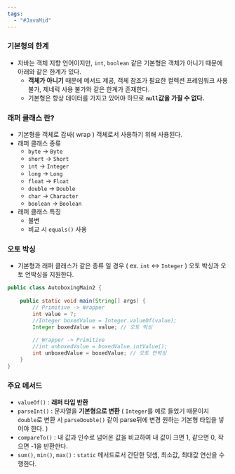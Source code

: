 ```yaml
---
tags:
  - "#JavaMid"
---
```


### 기본형의 한계
- 자바는 객체 지향 언어이지만, `int`, `boolean` 같은 기본형은 객체가 아니기 때문에 아래와 같은 한계가 있다.
	- **객체가 아니기** 때문에 메서드 제공, 객체 참조가 필요한 컬렉션 프레임워크 사용 불가, 제네릭 사용 불가와 같은 한계가 존재한다.
	- 기본형은 항상 데이터를 가지고 있어야 하므로 **`null`값을 가질 수 없다.**
### 래퍼 클래스 란?
- 기본형을 객체로 감싸( wrap ) 객체로서 사용하기 위해 사용된다.
- 래퍼 클래스 종류
	- `byte` -> `Byte`
	- `short` -> `Short`
	- `int` -> `Integer`
	- `long` -> `Long`
	- `float` -> `Float`
	- `double` -> `Double`
	- `char` -> `Character`
	- `boolean` -> `Boolean`
- 래퍼 클래스 특징
	- 불변
	- 비교 시 `equals()` 사용
### 오토 박싱
- 기본형과 래퍼 클래스가 같은 종류 일 경우 ( ex. `int` <-> `Integer` ) 오토 박싱과 오토 언박싱을 지원한다.
```java
public class AutoboxingMain2 {  
  
    public static void main(String[] args) {  
        // Primitive -> Wrapper  
        int value = 7;  
        //Integer boxedValue = Integer.valueOf(value); 
        Integer boxedValue = value; // 오토 박싱
  
        // Wrapper -> Primitive        
        //int unboxedValue = boxedValue.intValue();
        int unboxedValue = boxedValue; // 오토 언박싱
    }  
}
```

### 주요 메서드
- `valueOf()` : **래퍼 타입 반환**
- `parseInt()` : 문자열을 **기본형으로 변환** ( `Integer`를 예로 들었기 때문이지 `double`로 변환 시 `parseDouble()` 같이 parse뒤에 변경 원하는 기본형 타입을 넣어야 한다. )
- `compareTo()` : 내 값과 인수로 넘어온 값을 비교하여 내 값이 크면 1, 같으면 0, 작으면 -1을 반환한다.
- `sum()`, `min()`, `max()` : `static` 메서드로서 간단한 덧셈, 최소값, 최대값 연산을 수행한다.